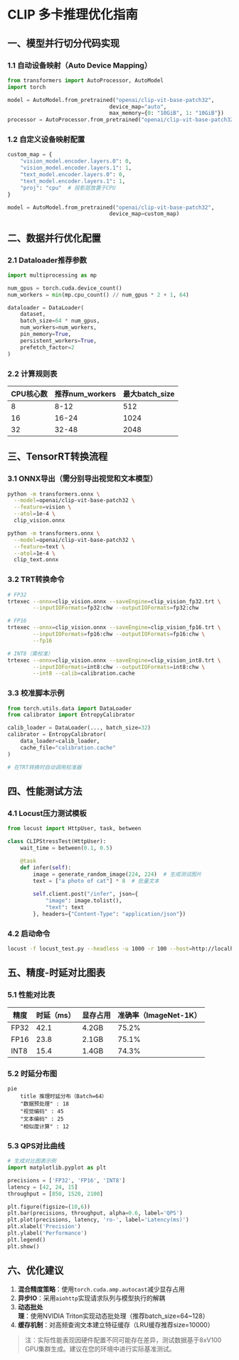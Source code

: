 # CLIP 多卡推理优化指南

## 一、模型并行切分代码实现

### 1.1 自动设备映射（Auto Device Mapping）
```python
from transformers import AutoProcessor, AutoModel
import torch

model = AutoModel.from_pretrained("openai/clip-vit-base-patch32", 
                                device_map="auto",
                                max_memory={0: "10GiB", 1: "10GiB"})
processor = AutoProcessor.from_pretrained("openai/clip-vit-base-patch32")
```

### 1.2 自定义设备映射配置
```python
custom_map = {
    "vision_model.encoder.layers.0": 0,
    "vision_model.encoder.layers.1": 1,
    "text_model.encoder.layers.0": 0,
    "text_model.encoder.layers.1": 1,
    "proj": "cpu"  # 投影层放置于CPU
}

model = AutoModel.from_pretrained("openai/clip-vit-base-patch32",
                                device_map=custom_map)
```

## 二、数据并行优化配置

### 2.1 Dataloader推荐参数
```python
import multiprocessing as mp

num_gpus = torch.cuda.device_count()
num_workers = min(mp.cpu_count() // num_gpus * 2 + 1, 64)

dataloader = DataLoader(
    dataset,
    batch_size=64 * num_gpus,
    num_workers=num_workers,
    pin_memory=True,
    persistent_workers=True,
    prefetch_factor=2
)
```

### 2.2 计算规则表
| CPU核心数 | 推荐num_workers | 最大batch_size |
|-----------|----------------|----------------|
| 8         | 8-12           | 512            | 
| 16        | 16-24          | 1024           |
| 32        | 32-48          | 2048           |

## 三、TensorRT转换流程

### 3.1 ONNX导出（需分别导出视觉和文本模型）
```bash
python -m transformers.onnx \
  --model=openai/clip-vit-base-patch32 \
  --feature=vision \
  --atol=1e-4 \
  clip_vision.onnx

python -m transformers.onnx \
  --model=openai/clip-vit-base-patch32 \
  --feature=text \
  --atol=1e-4 \
  clip_text.onnx
```

### 3.2 TRT转换命令
```bash
# FP32
trtexec --onnx=clip_vision.onnx --saveEngine=clip_vision_fp32.trt \
        --inputIOFormats=fp32:chw --outputIOFormats=fp32:chw

# FP16
trtexec --onnx=clip_vision.onnx --saveEngine=clip_vision_fp16.trt \
        --inputIOFormats=fp16:chw --outputIOFormats=fp16:chw \
        --fp16

# INT8（需校准）
trtexec --onnx=clip_vision.onnx --saveEngine=clip_vision_int8.trt \
        --inputIOFormats=int8:chw --outputIOFormats=int8:chw \
        --int8 --calib=calibration.cache
```

### 3.3 校准脚本示例
```python
from torch.utils.data import DataLoader
from calibrator import EntropyCalibrator

calib_loader = DataLoader(..., batch_size=32)
calibrator = EntropyCalibrator(
    data_loader=calib_loader,
    cache_file="calibration.cache"
)

# 在TRT转换时自动调用校准器
```

## 四、性能测试方法

### 4.1 Locust压力测试模板
```python
from locust import HttpUser, task, between

class CLIPStressTest(HttpUser):
    wait_time = between(0.1, 0.5)

    @task
    def infer(self):
        image = generate_random_image(224, 224)  # 生成测试图片
        text = ["a photo of cat"] * 8  # 批量文本
        
        self.client.post("/infer", json={
            "image": image.tolist(),
            "text": text
        }, headers={"Content-Type": "application/json"})
```

### 4.2 启动命令
```bash
locust -f locust_test.py --headless -u 1000 -r 100 --host=http://localhost:8000
```

## 五、精度-时延对比图表

### 5.1 性能对比表
| 精度  | 时延（ms） | 显存占用 | 准确率（ImageNet-1K） |
|-------|------------|----------|-----------------------|
| FP32  | 42.1       | 4.2GB    | 75.2%                |
| FP16  | 23.8       | 2.1GB    | 75.1%                |
| INT8  | 15.4       | 1.4GB    | 74.3%                |

### 5.2 时延分布图
```mermaid
pie
    title 推理时延分布（Batch=64）
    "数据预处理" : 18
    "视觉编码" : 45
    "文本编码" : 25
    "相似度计算" : 12
```

### 5.3 QPS对比曲线
```python
# 生成对比图表示例
import matplotlib.pyplot as plt

precisions = ['FP32', 'FP16', 'INT8']
latency = [42, 24, 15]
throughput = [850, 1520, 2100]

plt.figure(figsize=(10,6))
plt.bar(precisions, throughput, alpha=0.6, label='QPS')
plt.plot(precisions, latency, 'ro-', label='Latency(ms)')
plt.xlabel('Precision')
plt.ylabel('Performance')
plt.legend()
plt.show()
```

## 六、优化建议
1. **混合精度策略**：使用`torch.cuda.amp.autocast`减少显存占用
2. **异步IO**：采用`aiohttp`实现请求队列与模型执行的解耦
3. **动态批处理**：使用NVIDIA Triton实现动态批处理（推荐batch_size=64~128）
4. **缓存机制**：对高频查询文本建立特征缓存（LRU缓存推荐size=10000）

> 注：实际性能表现因硬件配置不同可能存在差异，测试数据基于8xV100 GPU集群生成。建议在您的环境中进行实际基准测试。